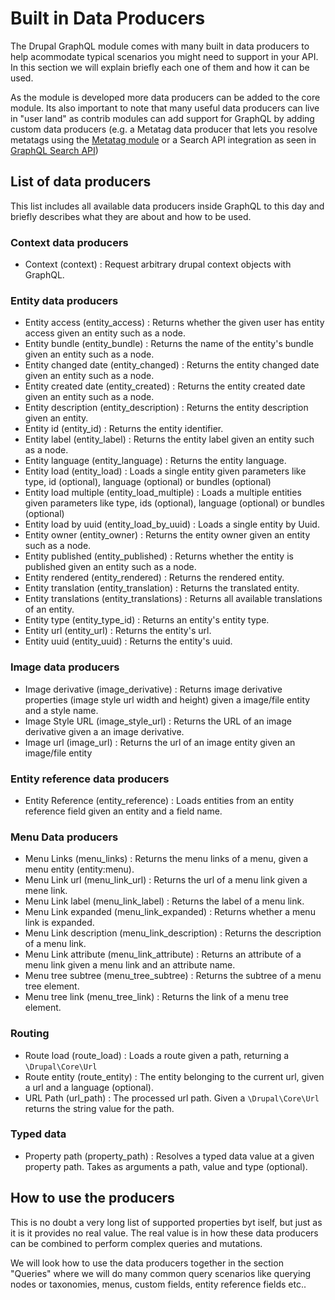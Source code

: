 # Built in Data Producers

The Drupal GraphQL module comes with many built in data producers to help acommodate typical scenarios you might need to support in your API. In this section we will explain briefly each one of them and how it can be used.

As the module is developed more data producers can be added to the core module. Its also important to note that many useful data producers can live in "user land" as contrib modules can add support for GraphQL by adding custom data producers (e.g. a Metatag data producer that lets you resolve metatags using the [Metatag module](https://www.drupal.org/project/metatag) or a Search API integration as seen in [GraphQL Search API](https://github.com/drupal-graphql/graphql-search-api))

## List of data producers

This list includes all available data producers inside GraphQL to this day and briefly describes what they are about and how to be used.

### Context data producers

* Context (context) : Request arbitrary drupal context objects with GraphQL. 

### Entity data producers

* Entity access (entity_access) : Returns whether the given user has entity access given an entity such as a node.
* Entity bundle (entity_bundle) : Returns the name of the entity's bundle given an entity such as a node.
* Entity changed date (entity_changed) : Returns the entity changed date given an entity such as a node.
* Entity created date (entity_created) : Returns the entity created date given an entity such as a node.
* Entity description (entity_description) : Returns the entity description given an entity.
* Entity id (entity_id) : Returns the entity identifier.
* Entity label (entity_label) : Returns the entity label given an entity such as a node.
* Entity language (entity_language) : Returns the entity language.
* Entity load (entity_load) : Loads a single entity given parameters like type, id (optional), language (optional) or bundles (optional)
* Entity load multiple (entity_load_multiple) : Loads a multiple entities given parameters like type, ids (optional), language (optional) or bundles (optional)
* Entity load by uuid (entity_load_by_uuid) : Loads a single entity by Uuid.
* Entity owner (entity_owner) : Returns the entity owner given an entity such as a node.
* Entity published (entity_published) : Returns whether the entity is published given an entity such as a node.
* Entity rendered (entity_rendered) : Returns the rendered entity.
* Entity translation (entity_translation) : Returns the translated entity.
* Entity translations (entity_translations) : Returns all available translations of an entity.
* Entity type (entity_type_id) : Returns an entity's entity type.
* Entity url (entity_url) : Returns the entity's url.
* Entity uuid (entity_uuid) : Returns the entity's uuid.

### Image data producers

* Image derivative (image_derivative) : Returns image derivative properties (image style url width and height) given a image/file entity and a style name.
* Image Style URL (image_style_url) : Returns the URL of an image derivative given a an image derivative.
* Image url (image_url) : Returns the url of an image entity given an image/file entity

### Entity reference data producers 

* Entity Reference (entity_reference) : Loads entities from an entity reference field given an entity and a field name.

### Menu Data producers

* Menu Links (menu_links) : Returns the menu links of a menu, given a menu entity (entity:menu).
* Menu Link url (menu_link_url) : Returns the url of a menu link given a mene link.
* Menu Link label (menu_link_label) : Returns the label of a menu link.
* Menu Link expanded (menu_link_expanded) : Returns whether a menu link is expanded.
* Menu Link description (menu_link_description) : Returns the description of a menu link.
* Menu Link attribute (menu_link_attribute) : Returns an attribute of a menu link given a menu link and an attribute name.
* Menu tree subtree (menu_tree_subtree) : Returns the subtree of a menu tree element.
* Menu tree link (menu_tree_link) : Returns the link of a menu tree element.

### Routing

* Route load (route_load) : Loads a route given a path, returning a `\Drupal\Core\Url`
* Route entity (route_entity) : The entity belonging to the current url, given a url and a language (optional).
* URL Path (url_path) : The processed url path. Given a `\Drupal\Core\Url` returns the string value for the path.

### Typed data

* Property path (property_path) : Resolves a typed data value at a given property path. Takes as arguments a path, value and type (optional).

## How to use the producers

This is no doubt a very long list of supported properties byt iself, but just as it is it provides no real value. The real value is in how these data producers can be combined to perform complex queries and mutations. 

We will look how to use the data producers together in the section "Queries" where we will do many common query scenarios like querying nodes or taxonomies, menus, custom fields, entity reference fields etc..